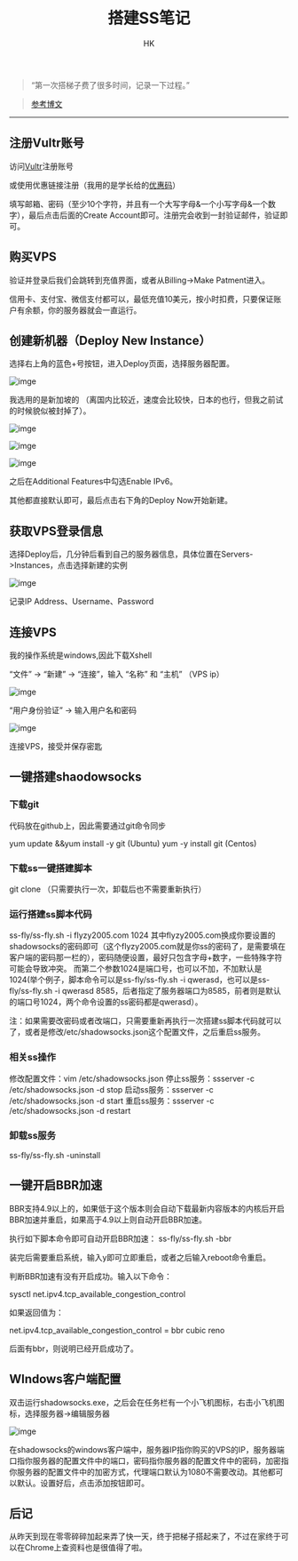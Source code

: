 ﻿---
layout:     post
title:      "搭建SS笔记"
subtitle:   ""
author:     "HK"
header-img: "https://github.com/Hkaren78/Hkaren78.github.io/blob/master/img/post-blog-2019-1-20.jpg"
catalog: true
tags:
    - 入门
---

> “第一次搭梯子费了很多时间，记录一下过程。”

> [参考博文](https://blog.csdn.net/qq_35545808/article/details/84026275)

---

## 注册Vultr账号

访问[Vultr](https://www.vultr.com)注册账号

或使用优惠链接注册（我用的是学长给的[优惠码](https://www.vultr.com/?ref=7142461)）

填写邮箱、密码（至少10个字符，并且有一个大写字母&一个小写字母&一个数字），最后点击后面的Create Account即可。注册完会收到一封验证邮件，验证即可。

## 购买VPS

验证并登录后我们会跳转到充值界面，或者从Billing->Make Patment进入。

信用卡、支付宝、微信支付都可以，最低充值10美元，按小时扣费，只要保证账户有余额，你的服务器就会一直运行。

## 创建新机器（Deploy New Instance）

选择右上角的蓝色+号按钮，进入Deploy页面，选择服务器配置。

![imge](https://github.com/Hkaren78/Hkaren78.github.io/blob/master/img/in-post/buildSS/2019012001.png)

我选用的是新加坡的
（离国内比较近，速度会比较快，日本的也行，但我之前试的时候貌似被封掉了）。

![imge](https://github.com/Hkaren78/Hkaren78.github.io/blob/master/img/in-post/buildSS/2019012002.png)

![imge](https://github.com/Hkaren78/Hkaren78.github.io/blob/master/img/in-post/buildSS/2019012003.png)

![imge](https://github.com/Hkaren78/Hkaren78.github.io/blob/master/img/in-post/buildSS/2019012004.png)

之后在Additional Features中勾选Enable IPv6。

其他都直接默认即可，最后点击右下角的Deploy Now开始新建。

## 获取VPS登录信息
选择Deploy后，几分钟后看到自己的服务器信息，具体位置在Servers->Instances，点击选择新建的实例

![imge](https://github.com/Hkaren78/Hkaren78.github.io/blob/master/img/in-post/buildSS/2019012005.png)

记录IP Address、Username、Password

## 连接VPS
我的操作系统是windows,因此下载Xshell

“文件” -> “新建” -> “连接”，输入 “名称” 和 “主机” （VPS ip）

![imge](https://github.com/Hkaren78/Hkaren78.github.io/blob/master/img/in-post/buildSS/2019012006.png)

“用户身份验证” -> 输入用户名和密码

![imge](https://github.com/Hkaren78/Hkaren78.github.io/blob/master/img/in-post/buildSS/2019012007.png)

连接VPS，接受并保存密匙

## 一键搭建shaodowsocks
### 下载git

代码放在github上，因此需要通过git命令同步

yum update &&yum install -y git  (Ubuntu)
yum -y install git  (Centos)

### 下载ss一键搭建脚本

git clone
（只需要执行一次，卸载后也不需要重新执行）

### 运行搭建ss脚本代码

ss-fly/ss-fly.sh -i flyzy2005.com 1024
其中flyzy2005.com换成你要设置的shadowsocks的密码即可（这个flyzy2005.com就是你ss的密码了，是需要填在客户端的密码那一栏的），密码随便设置，最好只包含字母+数字，一些特殊字符可能会导致冲突。
而第二个参数1024是端口号，也可以不加，不加默认是1024(举个例子，脚本命令可以是ss-fly/ss-fly.sh -i qwerasd，也可以是ss-fly/ss-fly.sh -i qwerasd 8585，后者指定了服务器端口为8585，前者则是默认的端口号1024，两个命令设置的ss密码都是qwerasd）。

注：如果需要改密码或者改端口，只需要重新再执行一次搭建ss脚本代码就可以了，或者是修改/etc/shadowsocks.json这个配置文件，之后重启ss服务。

### 相关ss操作

修改配置文件：vim /etc/shadowsocks.json
停止ss服务：ssserver -c /etc/shadowsocks.json -d stop
启动ss服务：ssserver -c /etc/shadowsocks.json -d start
重启ss服务：ssserver -c /etc/shadowsocks.json -d restart

### 卸载ss服务

ss-fly/ss-fly.sh -uninstall

## 一键开启BBR加速

BBR支持4.9以上的，如果低于这个版本则会自动下载最新内容版本的内核后开启BBR加速并重启，如果高于4.9以上则自动开启BBR加速。

执行如下脚本命令即可自动开启BBR加速：
ss-fly/ss-fly.sh -bbr

装完后需要重启系统，输入y即可立即重启，或者之后输入reboot命令重启。

判断BBR加速有没有开启成功。输入以下命令：

sysctl net.ipv4.tcp_available_congestion_control

如果返回值为：

net.ipv4.tcp_available_congestion_control = bbr cubic reno

后面有bbr，则说明已经开启成功了。

## WIndows客户端配置

双击运行shadowsocks.exe，之后会在任务栏有一个小飞机图标，右击小飞机图标，选择服务器->编辑服务器

![imge](https://github.com/Hkaren78/Hkaren78.github.io/blob/master/img/in-post/buildSS/2019012008.png)

在shadowsocks的windows客户端中，服务器IP指你购买的VPS的IP，服务器端口指你服务器的配置文件中的端口，密码指你服务器的配置文件中的密码，加密指你服务器的配置文件中的加密方式，代理端口默认为1080不需要改动。其他都可以默认。设置好后，点击添加按钮即可。

## 后记
从昨天到现在零零碎碎加起来弄了快一天，终于把梯子搭起来了，不过在家终于可以在Chrome上查资料也是很值得了啦。

